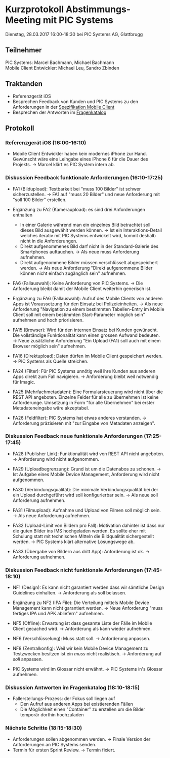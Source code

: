 # Kurzprotokoll Abstimmungs-Meeting mit PIC Systems

Dienstag, 28.03.2017 16:00-18:30 bei PIC Systems AG, Glattbrugg

## Teilnehmer
PIC Systems: Marcel Bachmann, Michael Bachmann  
Mobile Client Entwickler: Michael Leu, Sandro Zbinden  

## Traktanden
- Referenzgerät iOS
- Besprechen Feedback von Kunden und PIC Systems zu den Anforderungen in der [Spezifikation Mobile Client](https://github.com/IMSmobile/app/blob/master/docs/spec.md)
- Besprechen der Antworten im [Fragenkatalog](https://github.com/IMSmobile/app/blob/master/docs/questions.md)

## Protokoll

### Referenzgerät iOS (16:00-16:10)
- Mobile Client Entwickler haben kein modernes iPhone zur Hand. Gewünscht wäre eine Leihgabe eines iPhone 6 für die Dauer des Projekts. → Marcel klärt es PIC System intern ab. 

### Diskussion Feedback funktionale Anforderungen (16:10-17:25)

- FA1 (Bildupload): Testbarkeit bei "muss 100 Bilder" ist schwer sicherzustellen. → FA1 auf "muss 20 Bilder" und neue Anforderung mit "soll 100 Bilder" erstellen.

- Ergänzung zu FA2 (Kameraupload): es sind drei Anforderungen enthalten
  - In einer Galerie während man ein einzelnes Bild betrachtet soll dieses Bild ausgewählt werden können. → Ist ein Interaktions-Detail welches iterativ mit PIC Systems entwickelt wird, kommt deshalb nicht in die Anforderungen.
  - Direkt aufgenommenes Bild darf nicht in der Standard-Galerie des Smartphones auftauchen. → Als neue muss Anforderung aufnehmen.
  - Direkt aufgenommene Bilder müssen verschlüsselt abgespeichert werden. → Als neue Anforderung "Direkt aufgenommene Bilder können nicht einfach zugänglich sein" aufnehmen.
  
- FA6 (Fallauswahl): Keine Anforderung von PIC Systems. → Die Anforderung bleibt damit der Mobile Client weiterhin generisch ist.
- Ergänzung zu FA6 (Fallauswahl): Aufruf des Mobile Clients von anderen Apps ist Voraussetzung für den Einsatz bei Polizeieinheiten. → Als neue Anforderung "Navigation zu einem bestimmten Tabellen-Entry im Mobile Client soll mit einem bestimmten Start-Parameter möglich sein" aufnehmen und hoch priorisieren.

- FA15 (Browser): Wird für den internen Einsatz bei Kunden gewünscht. Die vollständige Funktionalität kann einen grossen Aufwand bedeuten. → Neue zusätzliche Anforderung "Ein Upload (FA1) soll auch mit einem Browser möglich sein" aufnehmen.

- FA16 (Direktupload): Daten dürfen im Mobile Client gespeichert werden. → PIC Systems als Quelle streichen.

- FA24 (Filter): Für PIC Systems unnötig weil ihre Kunden aus anderen Apps direkt zum Fall navigieren. → Anforderung bleibt weil notwendig für Imagic.

- FA25 (Mehrfachmetadaten): Eine Formularsteuerung wird nicht über die REST API angeboten. Einzelne Felder für alle zu übernehmen ist keine Anforderunge. Umsetzung in Form "für alle Übernehmen" bei erster Metadateneingabe wäre akzeptabel.

- FA26 (Feldfilter): PIC Systems hat etwas anderes verstanden. → Anforderung präzisieren mit "zur Eingabe von Metadaten anzeigen".

### Diskussion Feedback neue funktionale Anforderungen (17:25-17:45)

- FA28 (Publisher Link): Funktionalität wird von REST API nicht angeboten. → Anforderung wird nicht aufgenommen.

- FA29 (Uploadbegrenzung): Grund ist um die Datenabos zu schonen. → Ist Aufgabe eines Mobile Device Management, Anforderung wird nicht aufgenommen.

- FA30 (Verbindungsqualität): Die minimale Verbindungsqualität bei der ein Upload durchgeführt wird soll konfigurierbar sein. → Als neue soll Anforderung aufnehmen.

- FA31 (Filmupload): Aufnahme und Upload von Filmen soll möglich sein. → Als neue Anforderung aufnehmen.

- FA32 (Upload-Limit von Bildern pro Fall): Motivation dahinter ist dass nur die guten Bilder ins IMS hochgeladen werden. Es sollte eher mit Schulung statt mit technischen Mitteln die Bildqualität sichergestellt werden. → PIC Systems klärt alternative Lösungswege ab.

- FA33 (Übergabe von Bildern aus dritt App): Anforderung ist ok. → Anforderung aufnehmen.

### Diskussion Feedback nicht funktionale Anforderungen (17:45-18:10)

- NF1 (Design): Es kann nicht garantiert werden dass wir sämtliche Design Guidelines einhalten. → Anforderung als soll belassen.

- Ergänzung zu NF2 (IPA File): Die Verteilung mittels Mobile Device Management kann nicht garantiert werden. → Neue Anforderung "muss fertiges IPA und APK abliefern" aufnehmen.

- NF5 (Offline): Erwartung ist dass gesamte Liste der Fälle im Mobile Client gecached wird. → Anforderung als kann wieder aufnehmen.

- NF6 (Verschlüsselung): Muss statt soll. → Anforderung anpassen.

- NF8 (Zentralkonfig): Weil wir kein Mobile Device Management zu Testzwecken besitzen ist ein _muss_ nicht realistisch. → Anforderung auf _soll_ anpassen.

- PIC Systems wird im Glossar nicht erwähnt. → PIC Systems in's Glossar aufnehmen.

### Diskussion Antworten im Fragenkatalog (18:10-18:15)

- Fallerstellungs-Prozess: der Fokus soll liegen auf
  - Den Aufruf aus anderen Apps bei existierenden Fällen
  - Die Möglichkeit einen "Container" zu erstellen um die Bilder temporär dorthin hochzuladen

### Nächste Schritte (18:15-18:30)

- Anforderungen sollen abgenommen werden. → Finale Version der Anforderungen an PIC Systems senden.
- Termin für ersten Sprint Review. → Termin fixiert.
